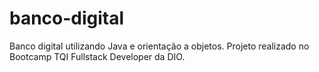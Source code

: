 # banco-digital
Banco digital utilizando Java e orientação a objetos. Projeto realizado no Bootcamp TQI Fullstack Developer da DIO.
